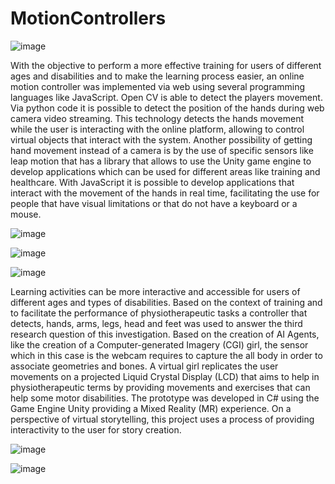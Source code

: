# MotionControllers

![image](https://user-images.githubusercontent.com/26171557/187051082-ce8e3360-9f92-496e-ab35-e3ba493d9817.png)


With the objective to perform a more effective training for users of different ages and disabilities and to make the learning process easier, an online motion controller was implemented via web using several programming languages like JavaScript. 
Open CV is able to detect the players movement. Via python code it is possible to detect the position of the hands during web camera video streaming. This technology detects the hands movement while the user is interacting with the online platform, allowing to control virtual objects that interact with the system.
Another possibility of getting hand movement instead of a camera is by the use of specific sensors like leap motion that has a library that allows to use the Unity game engine to develop applications which can be used for different areas like training and healthcare.
With JavaScript it is possible to develop applications that interact with the movement of the hands in real time, facilitating the use for people that have visual limitations or that do not have a keyboard or a mouse.


![image](https://user-images.githubusercontent.com/26171557/187051101-3838e19f-d69b-4c03-ac79-50d558900bee.png)


![image](https://user-images.githubusercontent.com/26171557/187051103-a75f501c-d1ac-4ad3-98b9-98219589729a.png)


![image](https://user-images.githubusercontent.com/26171557/187051108-89c896c3-8516-49c2-a660-9ba463bcad86.png)


Learning activities can be more interactive and accessible for users of different ages and types of disabilities. Based on the context of training and to facilitate the performance of physiotherapeutic tasks a controller that detects, hands, arms, legs, head and feet was used to answer the third research question of this investigation.
Based on the creation of AI Agents, like the creation of a Computer-generated Imagery (CGI) girl, the sensor which in this case is the webcam requires to capture the all body in order to associate geometries and bones. A virtual girl replicates the user movements on a projected Liquid Crystal Display (LCD) that aims to help in physiotherapeutic terms by providing movements and exercises that can help some motor disabilities. The prototype was developed in C# using the Game Engine Unity providing a Mixed Reality (MR) experience. On a perspective of virtual storytelling, this project uses a process of providing interactivity to the user for story creation.

![image](https://user-images.githubusercontent.com/26171557/187051172-3ecf8ba0-f51e-4b7c-b426-c54dcbc2e1f0.png)


![image](https://user-images.githubusercontent.com/26171557/187051174-864f407a-19b5-4933-9fef-fc28ddd3a704.png)



